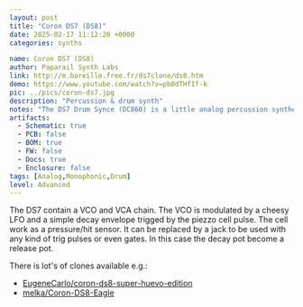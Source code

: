 ```yaml
---
layout: post
title: "Coron DS7 (DS8)"
date: 2025-02-17 11:12:20 +0000
categories: synths

name: Coron DS7 (DS8)
author: Paparail Synth Labs
link: http://m.bareille.free.fr/ds7clone/ds8.htm
demo: https://www.youtube.com/watch?v=pb0dTHfIf-k
pic: ../pics/coron-ds7.jpg
description: "Percussion & drum synth"
notes: "The DS7 Drum Synce (DC860) is a little analog percussion synthesizer from the 80's made by CORON. This drumsynth was dedicated to drummers: the DS7 was fixed on the border of a drum to be played/triggered by hitting the drum."
artifacts:
  - Schematic: true
  - PCB: false
  - BOM: true
  - FW: false
  - Docs: true
  - Enclosure: false
tags: [Analog,Monophonic,Drum]
level: Advanced
---
```


The DS7 contain a VCO and VCA chain. The VCO is modulated by a cheesy LFO and a simple decay envelope trigged by the piezzo cell pulse. The cell work as a pressure/hit sensor. It can be replaced by a jack to be used with any kind of trig pulses or even gates. In this case the decay pot become a release pot.

There is lot's of clones available e.g.:
- [EugeneCarlo/coron-ds8-super-huevo-edition](https://github.com/EugeneCarlo/coron-ds8-super-huevo-edition/)
- [melka/Coron-DS8-Eagle](https://github.com/melka/Coron-DS8-Eagle)